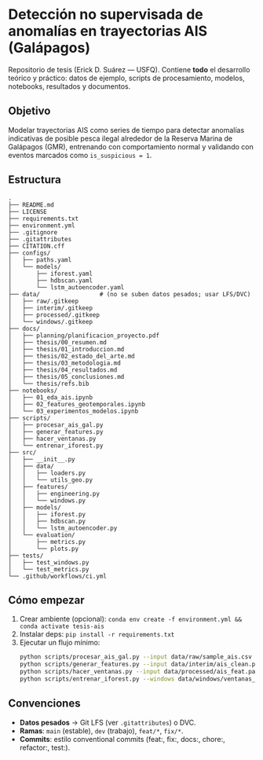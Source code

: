 # Detección no supervisada de anomalías en trayectorias AIS (Galápagos)

Repositorio de tesis (Erick D. Suárez — USFQ). Contiene **todo** el desarrollo teórico y práctico:
datos de ejemplo, scripts de procesamiento, modelos, notebooks, resultados y documentos.

## Objetivo
Modelar trayectorias AIS como series de tiempo para detectar anomalías indicativas de posible pesca ilegal
alrededor de la Reserva Marina de Galápagos (GMR), entrenando con comportamiento normal y validando con eventos marcados como `is_suspicious = 1`.

## Estructura
```
.
├── README.md
├── LICENSE
├── requirements.txt
├── environment.yml
├── .gitignore
├── .gitattributes
├── CITATION.cff
├── configs/
│   ├── paths.yaml
│   └── models/
│       ├── iforest.yaml
│       ├── hdbscan.yaml
│       └── lstm_autoencoder.yaml
├── data/                 # (no se suben datos pesados; usar LFS/DVC)
│   ├── raw/.gitkeep
│   ├── interim/.gitkeep
│   ├── processed/.gitkeep
│   └── windows/.gitkeep
├── docs/
│   ├── planning/planificacion_proyecto.pdf
│   ├── thesis/00_resumen.md
│   ├── thesis/01_introduccion.md
│   ├── thesis/02_estado_del_arte.md
│   ├── thesis/03_metodologia.md
│   ├── thesis/04_resultados.md
│   ├── thesis/05_conclusiones.md
│   └── thesis/refs.bib
├── notebooks/
│   ├── 01_eda_ais.ipynb
│   ├── 02_features_geotemporales.ipynb
│   └── 03_experimentos_modelos.ipynb
├── scripts/
│   ├── procesar_ais_gal.py
│   ├── generar_features.py
│   ├── hacer_ventanas.py
│   └── entrenar_iforest.py
├── src/
│   ├── __init__.py
│   ├── data/
│   │   ├── loaders.py
│   │   └── utils_geo.py
│   ├── features/
│   │   ├── engineering.py
│   │   └── windows.py
│   ├── models/
│   │   ├── iforest.py
│   │   ├── hdbscan.py
│   │   └── lstm_autoencoder.py
│   └── evaluation/
│       ├── metrics.py
│       └── plots.py
├── tests/
│   ├── test_windows.py
│   └── test_metrics.py
└── .github/workflows/ci.yml
```

## Cómo empezar
1. Crear ambiente (opcional): `conda env create -f environment.yml && conda activate tesis-ais`  
2. Instalar deps: `pip install -r requirements.txt`
3. Ejecutar un flujo mínimo:
   ```bash
   python scripts/procesar_ais_gal.py --input data/raw/sample_ais.csv --out data/interim/ais_clean.parquet
   python scripts/generar_features.py --input data/interim/ais_clean.parquet --out data/processed/ais_feat.parquet
   python scripts/hacer_ventanas.py --input data/processed/ais_feat.parquet --out data/windows/ventanas_tabular.npz --format tabular
   python scripts/entrenar_iforest.py --windows data/windows/ventanas_tabular.npz --out runs/iforest_baseline
   ```

## Convenciones
- **Datos pesados** → Git LFS (ver `.gitattributes`) o DVC.
- **Ramas**: `main` (estable), `dev` (trabajo), `feat/*`, `fix/*`.
- **Commits**: estilo conventional commits (feat:, fix:, docs:, chore:, refactor:, test:).
